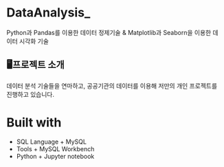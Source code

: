 # DataAnalysis_
Python과 Pandas를 이용한 데이터 정제기술 & Matplotlib과 Seaborn을 이용한 데이터 시각화 기술

## 🖥️프로젝트 소개
데이터 분석 기술들을 연마하고, 공공기관의 데이터를 이용해 저만의 개인 프로젝트를 진행하고 있습니다.

# Built with 
 + SQL Language
        + MySQL
 + Tools
        + MySQL Workbench
 + Python
        + Jupyter notebook       
